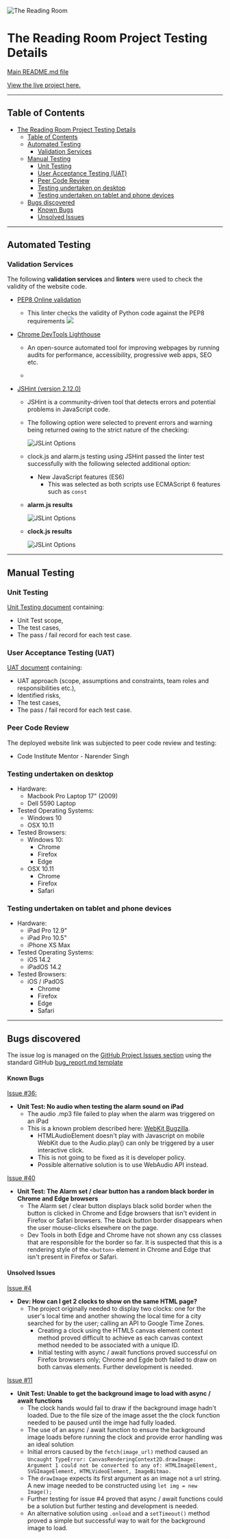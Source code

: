 ![The Reading Room](static/images/the-reading-room-logo.png)

# The Reading Room Project Testing Details #


[Main README.md file](https://github.com/simonjvardy/the-reading-room/blob/master/README.md)

[View the live project here.](http://the-reading-room.herokuapp.com/welcome)

---

## Table of Contents ##

- [The Reading Room Project Testing Details](#the-reading-room-project-testing-details)
  - [Table of Contents](#table-of-contents)
  - [Automated Testing](#automated-testing)
    - [Validation Services](#validation-services)
  - [Manual Testing](#manual-testing)
    - [Unit Testing](#unit-testing)
    - [User Acceptance Testing (UAT)](#user-acceptance-testing-uat)
    - [Peer Code Review](#peer-code-review)
    - [Testing undertaken on desktop](#testing-undertaken-on-desktop)
    - [Testing undertaken on tablet and phone devices](#testing-undertaken-on-tablet-and-phone-devices)
  - [Bugs discovered](#bugs-discovered)
      - [Known Bugs](#known-bugs)
      - [Unsolved Issues](#unsolved-issues)


---
## Automated Testing ##

### Validation Services ###

The following **validation services** and **linters** were used to check the validity of the website code.


- [PEP8 Online validation](http://pep8online.com/checkresult)
  - This linter checks the validity of Python code against the PEP8 requirements
    ![](static/images/readme-content/pep8-online.png)

- [Chrome DevTools Lighthouse](https://developers.google.com/web/tools/lighthouse)
  - An open-source automated tool for improving webpages by running audits for performance, accessibility, progressive web apps, SEO etc.

  - 

- [JSHint (version 2.12.0)](https://jshint.com/)
  - JSHint is a community-driven tool that detects errors and potential problems in JavaScript code.
  - The following option were selected to prevent  errors and warning being returned owing to the strict nature of the checking:

    ![JSLint Options](assets/img/testing-jshint-options.png)

  - clock.js and alarm.js testing using JSHint passed the linter test successfully with the following selected additional option:
    - New JavaScript features (ES6)
      - This was selected as both scripts use ECMAScript 6 features such as `const`


  - **alarm.js results**
  
    ![JSLint Options](assets/img/testing-jshint-results-alarm.png)


  - **clock.js results**
  
    ![JSLint Options](assets/img/testing-jshint-results-clock.png)


---
## Manual Testing ##

### Unit Testing ###
[Unit Testing document](testing/alarm-clock-unit-test-plan.pdf) containing:
- Unit Test scope,
- The test cases,
- The pass / fail record for each test case.


### User Acceptance Testing (UAT) ###
[UAT document](testing/alarm-clock-uat-test-plan.pdf) containing:
- UAT approach (scope, assumptions and constraints, team roles and responsibilities etc.), 
- Identified risks, 
- The test cases,
- The pass / fail record for each test case.

### Peer Code Review ###
The deployed website link was subjected to peer code review and testing:
- Code Institute Mentor - Narender Singh

### Testing undertaken on desktop ###

- Hardware:
    - Macbook Pro Laptop 17" (2009)
    - Dell 5590 Laptop
- Tested Operating Systems:
    - Windows 10
    - OSX 10.11 
- Tested Browsers:
    - Windows 10:
        - Chrome
        - Firefox
        - Edge 
    - OSX 10.11
        - Chrome
        - Firefox
        - Safari

### Testing undertaken on tablet and phone devices ###

- Hardware:
    - iPad Pro 12.9"
    - iPad Pro 10.5"
    - iPhone XS Max
- Tested Operating Systems:
    - iOS 14.2
    - iPadOS 14.2
- Tested Browsers:
    - iOS / iPadOS
        - Chrome
        - Firefox
        - Edge
        - Safari

---
## Bugs discovered ##

The issue log is managed on the [GitHub Project Issues section](https://github.com/simonjvardy/alarm-clock/issues) using the standard GitHub [bug\_report.md template](https://github.com/simonjvardy/alarm-clock/blob/master/.github/ISSUE_TEMPLATE/bug_report.md)


#### Known Bugs ####

[Issue #36:](https://github.com/simonjvardy/alarm-clock/issues/36)
- **Unit Test: No audio when testing the alarm sound on iPad**
  - The audio .mp3 file failed to play when the alarm was triggered on an iPad
  - This is a known problem described here: [WebKit Bugzilla](https://bugs.webkit.org/show_bug.cgi?id=132691).
    - HTMLAudioElement doesn't play with Javascript on mobile WebKit due to the Audio.play() can only be triggered by a user interactive click.
    - This is not going to be fixed as it is developer policy.
    - Possible alternative solution is to use WebAudio API instead.

[Issue #40](https://github.com/simonjvardy/alarm-clock/issues/40)
- **Unit Test: The Alarm set / clear button has a random black border in Chrome and Edge browsers**
  - The Alarm set / clear button displays black solid border when the button is clicked in Chrome and Edge browsers that isn't evident in Firefox or Safari browsers. The black button border disappears when the user mouse-clicks elsewhere on the page.
  - Dev Tools in both Edge and Chrome have not shown any css classes that are responsible for the border so far. It is suspected that this is a rendering style of the `<button>` element in Chrome and Edge that isn't present in Firefox or Safari.

#### Unsolved Issues ####

[Issue #4](https://github.com/simonjvardy/alarm-clock/issues/4)
- **Dev: How can I get 2 clocks to show on the same HTML page?**
  - The project originally needed to display two clocks: one for the user's local time and another showing the local time for a city searched for by the user; calling an API to Google Time Zones.
    - Creating a clock using the HTML5 canvas element context method proved difficult to achieve as each canvas context method needed to be associated with a unique ID.
    - Initial testing with async / await functions proved successful on Firefox browsers only; Chrome and Egde both failed to draw on both canvas elements. Further development is needed.

[Issue #11](https://github.com/simonjvardy/alarm-clock/issues/11)
- **Unit Test: Unable to get the background image to load with async / await functions**
  - The clock hands would fail to draw if the background image hadn't loaded. Due to the file size of the image asset the the clock function needed to be paused until the imge had fully loaded.
  - The use of an async / await function to ensure the background image loads before running the clock and provide error handling was an ideal solution
  - Initial errors caused by the `fetch(image_url)` method caused an `Uncaught TypeError: CanvasRenderingContext2D.drawImage: Argument 1 could not be converted to any of: HTMLImageElement, SVGImageElement, HTMLVideoElement, ImageBitmao.`
  - The `drawImage` expects its first argument as an image not a url string. A new image needed to be constructed using `let img = new Image();`
  - Further testing for issue #4 proved that async / await functions could be a solution but further testing and development is needed.
  - An alternative solution using `.onload` and a `setTimeout()` method proved a simple but successful way to wait for the background image to load.